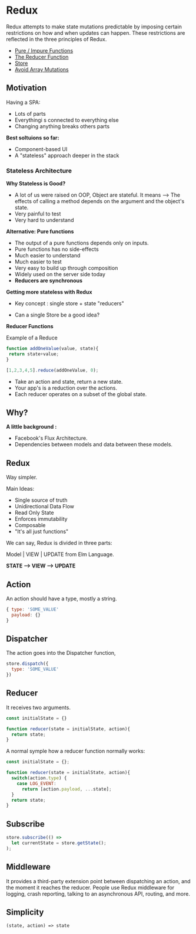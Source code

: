 # Redux

Redux attempts to make state mutations predictable by imposing certain restrictions on how and when updates can happen. These restrictions are reflected in the three principles of Redux.

- [Pure / Impure Functions](pure_impure_function.md) 
- [The Reducer Function](reducer_function.md)
- [Store](store.md)
- [Avoid Array Mutations](array_mutations.md)


## Motivation

Having a SPA:

- Lots of parts
- Everythingi s connected to everything else
- Changing anything breaks others parts

**Best soltuions so far:**
- Component-based UI
- A "stateless" approach deeper in the stack


### Stateless Architecture

**Why Stateless is Good?**
- A lot of us were raised on OOP, Object are stateful. It means --> The effects of calling a method depends on the argument and the object's state. 
- Very painful to test
- Very hard to understand

**Alternative: Pure functions**
- The output of a pure functions depends only on inputs.
- Pure functions has no side-effects
- Much easier to understand
- Much easier to test
- Very easy to build up through composition
- Widely used on the server side today
- **Reducers are synchronous**


**Getting more stateless with Redux**

- Key concept : single store + state "reducers"

- Can a single Store be a good idea?


**Reducer Functions**

Example of a Reduce
```javascript
function addOneValue(value, state){
 return state+value;
}

[1,2,3,4,5].reduce(addOneValue, 0);
```

- Take an action and state, return a new state.
- Your app's is a reduction over the actions.
- Each reducer operates on a subset of the global state.


## Why?

**A little background :**

- Facebook's Flux Architecture.
- Dependencies between models and data between these models.

## Redux

Way simpler.

Main Ideas:
 - Single source of truth
 - Unidirectional Data Flow
 - Read Only State
 - Enforces immutability
 - Composable
 - "It's all just functions"

We can say, Redux is divided in three parts:
 
Model | VIEW | UPDATE from Elm Language.

**STATE --> VIEW --> UPDATE**

## Action

An action should have a type, mostly a string.
```javascript
{ type: 'SOME_VALUE'
  payload: {}
}
```

## Dispatcher

The action goes into the Dispatcher function,

```javascript
store.dispatch({
  type: 'SOME_VALUE'
})
```


## Reducer
It receives two arguments.

```javascript
const initialState = {}

function reducer(state = initialState, action){
  return state;
}
```

A normal symple how a reducer function normally works:

```javascript
const initialState = {};

function reducer(state = initialState, action){
  switch(action.type) {
    case LOG_EVENT:
      return [action.payload, ...state];
  }
  return state;
}
```

## Subscribe

```javascript
store.subscribe(() =>
  let currentState = store.getState();
);
```

## Middleware

It provides a third-party extension point between dispatching an action, and the moment it reaches the reducer. People use Redux middleware for logging, crash reporting, talking to an asynchronous API, routing, and more.


## Simplicity

`(state, action) => state`


